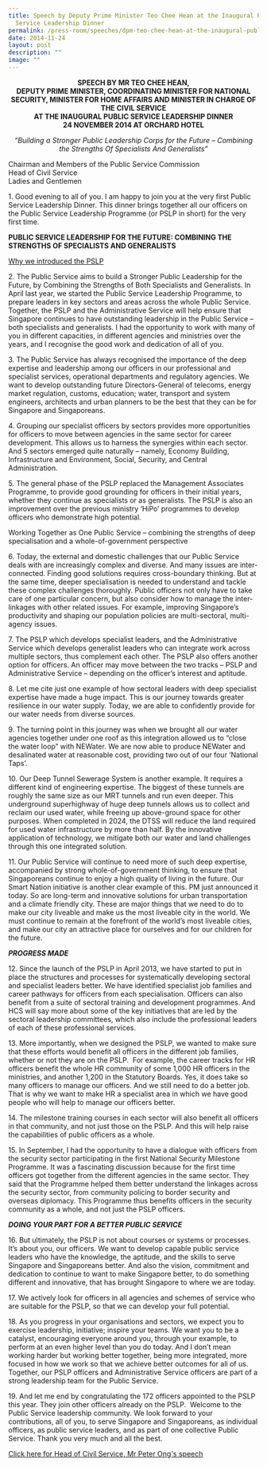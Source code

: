 ```yaml
---
title: Speech by Deputy Prime Minister Teo Chee Hean at the Inaugural Public
  Service Leadership Dinner
permalink: /press-room/speeches/dpm-teo-chee-hean-at-the-inaugural-public-service-leadership-dinner/
date: 2014-11-24
layout: post
description: ""
image: ""
---
```

<div style="text-align:center"><strong>
	
SPEECH BY MR TEO CHEE HEAN, <br>
DEPUTY PRIME MINISTER, COORDINATING MINISTER FOR NATIONAL SECURITY, MINISTER FOR HOME AFFAIRS AND MINISTER IN CHARGE OF THE CIVIL SERVICE <br>
AT THE INAUGURAL PUBLIC SERVICE LEADERSHIP DINNER <br>
24 NOVEMBER 2014 AT ORCHARD HOTEL</strong>
	
 _“Building a Stronger Public Leadership Corps for the Future – Combining the Strengths Of Specialists And Generalists”_
	</div>

Chairman and Members of the Public Service Commission  
Head of Civil Service  
Ladies and Gentlemen

1\. Good evening to all of you. I am happy to join you at the very first Public Service Leadership Dinner. This dinner brings together all our officers on the Public Service Leadership Programme (or PSLP in short) for the very first time.

**PUBLIC SERVICE LEADERSHIP FOR THE FUTURE: COMBINING THE STRENGTHS OF SPECIALISTS AND GENERALISTS**

<u>Why we introduced the PSLP</u>

2\. The Public Service aims to build a Stronger Public Leadership for the Future, by Combining the Strengths of Both Specialists and Generalists. In April last year, we started the Public Service Leadership Programme, to prepare leaders in key sectors and areas across the whole Public Service. Together, the PSLP and the Administrative Service will help ensure that Singapore continues to have outstanding leadership in the Public Service – both specialists and generalists. I had the opportunity to work with many of you in different capacities, in different agencies and ministries over the years, and I recognise the good work and dedication of all of you.

3\. The Public Service has always recognised the importance of the deep expertise and leadership among our officers in our professional and specialist services, operational departments and regulatory agencies. We want to develop outstanding future Directors-General of telecoms, energy market regulation, customs, education; water, transport and system engineers, architects and urban planners to be the best that they can be for Singapore and Singaporeans.

4\. Grouping our specialist officers by sectors provides more opportunities for officers to move between agencies in the same sector for career development. This allows us to harness the synergies within each sector. And 5 sectors emerged quite naturally – namely, Economy Building, Infrastructure and Environment, Social, Security, and Central Administration.&nbsp;

5\. The general phase of the PSLP replaced the Management Associates Programme, to provide good grounding for officers in their initial years, whether they continue as specialists or as generalists. The PSLP is also an improvement over the previous ministry ‘HiPo’ programmes to develop officers who demonstrate high potential.

Working Together as One Public Service – combining the strengths of deep specialisation and a whole-of-government perspective

6\. Today, the external and domestic challenges that our Public Service deals with are increasingly complex and diverse. And many issues are inter-connected. Finding good solutions requires cross-boundary thinking. But at the same time, deeper specialisation is needed to understand and tackle these complex challenges thoroughly. Public officers not only have to take care of one particular concern, but also consider how to manage the inter-linkages with other related issues. For example, improving Singapore’s productivity and shaping our population policies are multi-sectoral, multi-agency issues.

7\. The PSLP which develops specialist leaders, and the Administrative Service which develops generalist leaders who can integrate work across multiple sectors, thus complement each other. The PSLP also offers another option for officers. An officer may move between the two tracks – PSLP and Administrative Service – depending on the officer’s interest and aptitude.

8\. Let me cite just one example of how sectoral leaders with deep specialist expertise have made a huge impact. This is our journey towards greater resilience in our water supply. Today, we are able to confidently provide for our water needs from diverse sources.

9\. The turning point in this journey was when we brought all our water agencies together under one roof as this integration allowed us to “close the water loop” with NEWater. We are now able to produce NEWater and desalinated water at reasonable cost, providing two out of our four ‘National Taps’.

10\. Our Deep Tunnel Sewerage System is another example. It requires a different kind of engineering expertise. The biggest of these tunnels are roughly the same size as our MRT tunnels and run even deeper. This underground superhighway of huge deep tunnels allows us to collect and reclaim our used water, while freeing up above-ground space for other purposes. When completed in 2024, the DTSS will reduce the land required for used water infrastructure by more than half. By the innovative application of technology, we mitigate both our water and land challenges through this one integrated solution.

11\. Our Public Service will continue to need more of such deep expertise, accompanied by strong whole-of-government thinking, to ensure that Singaporeans continue to enjoy a high quality of living in the future. Our Smart Nation initiative is another clear example of this. PM just announced it today. So are long-term and innovative solutions for urban transportation and a climate friendly city. These are major things that we need to do to make our city liveable and make us the most liveable city in the world. We must continue to remain at the forefront of the world’s most liveable cities, and make our city an attractive place for ourselves and for our children for the future.

_**PROGRESS MADE**_

12\. Since the launch of the PSLP in April 2013, we have started to put in place the structures and processes for systematically developing sectoral and specialist leaders better. We have identified specialist job families and career pathways for officers from each specialisation. Officers can also benefit from a suite of sectoral training and development programmes. And HCS will say more about some of the key initiatives that are led by the sectoral leadership committees, which also include the professional leaders of each of these professional services.

13\. More importantly, when we designed the PSLP, we wanted to make sure that these efforts would benefit all officers in the different job families, whether or not they are on the PSLP.&nbsp; For example, the career tracks for HR officers benefit the whole HR community of some 1,000 HR officers in the ministries, and another 1,200 in the Statutory Boards. Yes, it does take so many officers to manage our officers. And we still need to do a better job. That is why we want to make HR a specialist area in which we have good people who will help to manage our officers better.

14\. The milestone training courses in each sector will also benefit all officers in that community, and not just those on the PSLP. And this will help raise the capabilities of public officers as a whole.

15\.&nbsp;In September, I had the opportunity to have a dialogue with officers from the security sector participating in the first National Security Milestone Programme. It was a fascinating discussion because for the first time officers got together from the different agencies in the same sector. They said that the Programme helped them better understand the linkages across the security sector, from community policing to border security and overseas diplomacy. This Programme thus benefits officers in the security community as a whole, and not just the PSLP officers.

_**DOING YOUR PART FOR A BETTER PUBLIC SERVICE**_

16\. But ultimately, the PSLP is not about courses or systems or processes. It’s about you, our officers. We want to develop capable public service leaders who have the knowledge, the aptitude, and the skills to serve Singapore and Singaporeans better. And also the vision, commitment and dedication to continue to want to make Singapore better, to do something different and innovative, that has brought Singapore to where we are today.

17\. We actively look for officers in all agencies and schemes of service who are suitable for the PSLP, so that we can develop your full potential.

18\. As you progress in your organisations and sectors, we expect you to exercise leadership, initiative; inspire your teams. We want you to be a catalyst, encouraging everyone around you, through your example, to perform at an even higher level than you do today. And I don’t mean working harder but working better together, being more integrated, more focused in how we work so that we achieve better outcomes for all of us. Together, our PSLP officers and Administrative Service officers are part of a strong leadership team for the Public Service.&nbsp;

19\. And let me end by congratulating the 172 officers appointed to the PSLP this year. They join other officers already on the PSLP.&nbsp; Welcome to the Public Service leadership community. We look forward to your contributions, all of you, to serve Singapore and Singaporeans, as individual officers, as public service leaders, and as part of one collective Public Service. Thank you very much and all the best.

[Click here for Head of Civil Service, Mr Peter Ong's speech](http://www.psd.gov.sg/press-room/speeches/speech-by-mr-peter-ong--head-of-civil-service-at-the-inaugural-public-service-leadership-dinner)